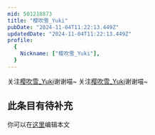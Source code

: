```yaml
---
mid: 501218873
title: "樱吹雪_Yuki"
pubDate: "2024-11-04T11:22:13.449Z"
updatedDate: "2024-11-04T11:22:13.449Z"
profile:
  {
    Nickname: ["樱吹雪_Yuki"],
  }
---
```


关注[樱吹雪_Yuki](https://space.bilibili.com/501218873)谢谢喵~ 关注[樱吹雪_Yuki](https://space.bilibili.com/501218873)谢谢喵~

## 此条目有待补充
你可以在[这里](https://github.com/Yuhanawa/VTuber.ICU/edit/master/src/content/v/樱吹雪_Yuki/index.md)编辑本文
